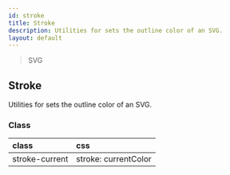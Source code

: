 ```yaml
---
id: stroke
title: Stroke
description: Utilities for sets the outline color of an SVG.
layout: default
---
```


> SVG

## Stroke

Utilities for sets the outline color of an SVG.

### Class

| <span class="px-3 py-1 text-white bg-charcoal-100 rounded-full">class</span> | <span class="px-3 py-1 text-white bg-charcoal-100 rounded-full">css</span> |
|:--|:--|
| stroke-current | stroke: currentColor |
